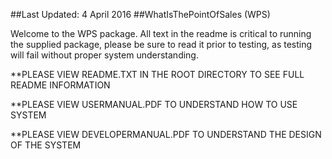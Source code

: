 ##Last Updated: 4 April 2016
##WhatIsThePointOfSales (WPS)

Welcome to the WPS package. All text in the readme is critical to running the supplied package, please be sure to read it prior to testing, as testing will fail without proper system understanding. 

**PLEASE VIEW README.TXT IN THE ROOT DIRECTORY TO SEE FULL README INFORMATION

**PLEASE VIEW USERMANUAL.PDF TO UNDERSTAND HOW TO USE SYSTEM

**PLEASE VIEW DEVELOPERMANUAL.PDF TO UNDERSTAND THE DESIGN OF THE SYSTEM

